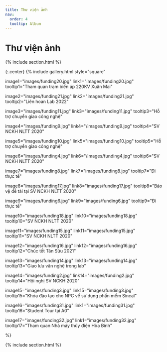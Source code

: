```yaml
---
title: Thư viện ảnh
nav:
  order: 4
  tooltip: Album
---
```


# <i class="fas fa-feather-alt"></i>Thư viện ảnh

{% include section.html %}

{:.center}
{% include gallery.html style="square"

image1="images/funding20.jpg" link1="images/funding20.jpg" tooltip1="Tham quan trạm biến áp 220KV Xuân Mai"

image2="images/funding21.jpg" link2="images/funding21.jpg" tooltip2="Liên hoan Lab 2022"

image3="images/funding11.jpg" link3="images/funding11.jpg" tooltip3="Hỗ trợ chuyển giao công nghệ"

image4="images/funding9.jpg" link4="/images/funding9.jpg" tooltip4="SV NCKH NLTT 2020"

image5="images/funding10.jpg" link5="images/funding10.jpg" tooltip5="Hỗ trợ chuyển giao công nghệ"

image6="images/funding4.jpg" link6="/images/funding4.jpg" tooltip6="SV NCKH NLTT 2020"

image7="images/funding8.jpg" link7="images/funding8.jpg" tooltip7="Đi thực tế"

image8="images/funding17.jpg" link8="images/funding17.jpg" tooltip8="Bảo vệ đề tài tại SV NCKH NLTT 2020"

image9="images/funding6.jpg" link9="images/funding6.jpg" tooltip9="Đi thực tế"

image10="images/funding18.jpg" link10="images/funding18.jpg" tooltip10="SV NCKH NLTT 2020"

image11="images/funding15.jpg" link11="images/funding15.jpg" tooltip11="SV NCKH NLTT 2020"

image12="images/funding16.jpg" link12="images/funding16.jpg" tooltip12="Chúc tết Tân Sửu 2021"

image13="images/funding14.jpg" link13="images/funding14.jpg" tooltip13="Giao lưu văn nghệ trong lab"

image14="images/funding2.jpg" link14="images/funding2.jpg" tooltip14="Hội nghị SV NCKH 2020"

image15="images/funding3.jpg" link15="images/funding3.jpg" tooltip15="Khóa đào tạo cho NPC về sử dụng phần mềm Sincal"

image16="images/funding31.jpg" link1="images/funding31.jpg" tooltip16="Student Tour tại A0"

image17="images/funding32.jpg" link1="images/funding32.jpg" tooltip17="Tham quan Nhà máy thủy điện Hòa Bình"

 %}

{% include section.html %}
